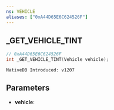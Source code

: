 ```yaml
---
ns: VEHICLE
aliases: ["0xA44D65E6C624526F"]
---
```

## _GET_VEHICLE_TINT

```c
// 0xA44D65E6C624526F
int _GET_VEHICLE_TINT(Vehicle vehicle);
```

```
NativeDB Introduced: v1207
```

## Parameters
* **vehicle**:
